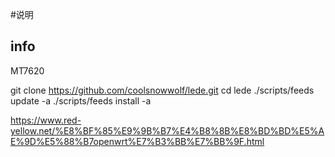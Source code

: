 #说明

## info

MT7620

git clone https://github.com/coolsnowwolf/lede.git
cd lede
./scripts/feeds update -a
./scripts/feeds install -a

https://www.red-yellow.net/%E8%BF%85%E9%9B%B7%E4%B8%8B%E8%BD%BD%E5%AE%9D%E5%88%B7openwrt%E7%B3%BB%E7%BB%9F.html
